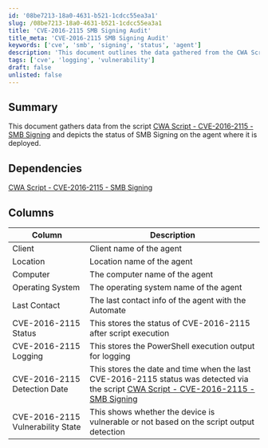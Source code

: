 ```yaml
---
id: '08be7213-18a0-4631-b521-1cdcc55ea3a1'
slug: /08be7213-18a0-4631-b521-1cdcc55ea3a1
title: 'CVE-2016-2115 SMB Signing Audit'
title_meta: 'CVE-2016-2115 SMB Signing Audit'
keywords: ['cve', 'smb', 'signing', 'status', 'agent']
description: 'This document outlines the data gathered from the CWA Script related to CVE-2016-2115, detailing the status of SMB Signing on the deployed agent, including relevant columns and their descriptions.'
tags: ['cve', 'logging', 'vulnerability']
draft: false
unlisted: false
---
```


## Summary

This document gathers data from the script [CWA Script - CVE-2016-2115 - SMB Signing](<../scripts/CVE-2013-3900 WinVerifyTrust Signature Vulnerability.md>) and depicts the status of SMB Signing on the agent where it is deployed.

## Dependencies

[CWA Script - CVE-2016-2115 - SMB Signing](<../scripts/CVE-2013-3900 WinVerifyTrust Signature Vulnerability.md>)

## Columns

| Column                     | Description                                                                 |
|---------------------------|-----------------------------------------------------------------------------|
| Client                    | Client name of the agent                                                   |
| Location                  | Location name of the agent                                                 |
| Computer                  | The computer name of the agent                                             |
| Operating System          | The operating system name of the agent                                     |
| Last Contact              | The last contact info of the agent with the Automate                       |
| CVE-2016-2115 Status      | This stores the status of CVE-2016-2115 after script execution            |
| CVE-2016-2115 Logging     | This stores the PowerShell execution output for logging                    |
| CVE-2016-2115 Detection Date | This stores the date and time when the last CVE-2016-2115 status was detected via the script [CWA Script - CVE-2016-2115 - SMB Signing](<../scripts/CVE-2013-3900 WinVerifyTrust Signature Vulnerability.md>) |
| CVE-2016-2115 Vulnerability State | This shows whether the device is vulnerable or not based on the script output detection |




